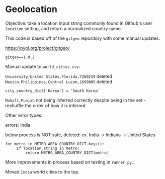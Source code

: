 # Geolocation

Objective: take a location input string commonly found in Github's user `location` setting, and return a normalized country name.


This code is based off of the `gitgeo` repository with some manual updates. 

https://pypi.org/project/gitgeo/

`gitgeo==1.0.2`


Manual update to `world_cities.csv`:

`University,United States,Florida,7260219` deleted
`Mexico,Philippines,Central Luzon,1699805` deleted

<!-- Manual update to `country_codes.csv`:

`"South Korea", KR` added -->
`city_country_dict['Korea'] = 'South Korea'`

`Mohali,Punjab` not being inferred correctly despite being in the set - reshuffle the order of how it is inferred.

Other error types:

errors: India 

below process is NOT safe, deleted: ex. India -> Indiana -> United States
```
for metro in METRO_AREA_COUNTRY_DICT.keys():
     if location_string in metro:
         return METRO_AREA_COUNTRY_DICT[metro]
```

More improvements in process based on testing in `runner.py`.

Moved `India` world cities to the top.
